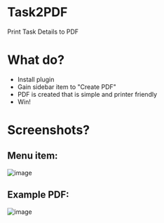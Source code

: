 # Task2PDF

Print Task Details to PDF

# What do?

* Install plugin
* Gain sidebar item to "Create PDF"
* PDF is created that is simple and printer friendly
* Win!

# Screenshots?

## Menu item:

![image](https://user-images.githubusercontent.com/26339368/46330553-6d7ca980-c5e1-11e8-9b24-dc6d553451d5.png)


## Example PDF:

![image](https://user-images.githubusercontent.com/26339368/46330668-14614580-c5e2-11e8-8462-faad4ccaa89c.png)
